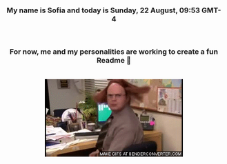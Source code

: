 


<div align="center">
<h3 >My name is Sofia and today is Sunday, 22 August, 09:53 GMT-4</h3><br>
<h3 >For now, me and my personalities are working to create a fun Readme 👋
</h3><br>
<img src='img/dwight.gif' alt='working...'/>
</div>
